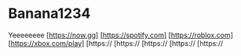 # Banana1234
Yeeeeeeee
[https://now.gg]
[https://spotify.com]
[https://roblox.com]
[https://xbox.com/play]
[https://
[https://
[https://
[https://
[https://

